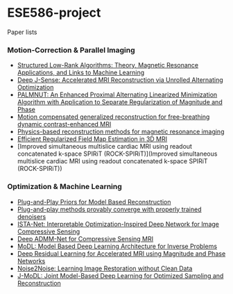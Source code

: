 # ESE586-project
Paper lists

### Motion-Correction & Parallel Imaging 
- [Structured Low-Rank Algorithms: Theory, Magnetic Resonance Applications, and Links to Machine Learning](https://pubmed.ncbi.nlm.nih.gov/35027816/)
- [Deep J-Sense: Accelerated MRI Reconstruction via Unrolled Alternating Optimization](https://www.ncbi.nlm.nih.gov/pmc/articles/PMC8767765/)
- [PALMNUT: An Enhanced Proximal Alternating Linearized Minimization Algorithm with Application to Separate Regularization of Magnitude and Phase](https://www.ncbi.nlm.nih.gov/pmc/articles/PMC8386764/)
- [Motion compensated generalized reconstruction for free-breathing dynamic contrast-enhanced MRI](https://onlinelibrary.wiley.com/doi/full/10.1002/mrm.22644)
- [Physics-based reconstruction methods for magnetic resonance imaging](https://www.ncbi.nlm.nih.gov/pmc/articles/PMC8107652/)
- [Efficient Regularized Field Map Estimation in 3D MRI](https://www.ncbi.nlm.nih.gov/pmc/articles/PMC7943027/)
- [Improved simultaneous multislice cardiac MRI using readout concatenated k-space SPIRiT (ROCK-SPIRiT)](Improved simultaneous multislice cardiac MRI using readout concatenated k-space SPIRiT (ROCK-SPIRiT))

### Optimization & Machine Learning
- [Plug-and-Play Priors for Model Based Reconstruction](https://engineering.purdue.edu/~bouman/Plug-and-Play/webdocs/GlobalSIP2013a.pdf)
- [Plug-and-play methods provably converge with properly trained denoisers](https://arxiv.org/pdf/1905.05406.pdf)
- [ISTA-Net: Interpretable Optimization-Inspired Deep Network for Image Compressive Sensing](https://arxiv.org/pdf/1706.07929.pdf)
- [Deep ADMM-Net for Compressive Sensing MRI](https://papers.nips.cc/paper/2016/file/1679091c5a880faf6fb5e6087eb1b2dc-Paper.pdf)
- [MoDL: Model Based Deep Learning Architecture for Inverse Problems](https://arxiv.org/pdf/1712.02862.pdf)
- [Deep Residual Learning for Accelerated MRI using Magnitude and Phase Networks](https://arxiv.org/pdf/1804.00432.pdf)
- [Noise2Noise: Learning Image Restoration without Clean Data](https://arxiv.org/pdf/1803.04189.pdf)
- [J-MoDL: Joint Model-Based Deep Learning for Optimized Sampling and Reconstruction](https://www.ncbi.nlm.nih.gov/pmc/articles/PMC7893809/)
